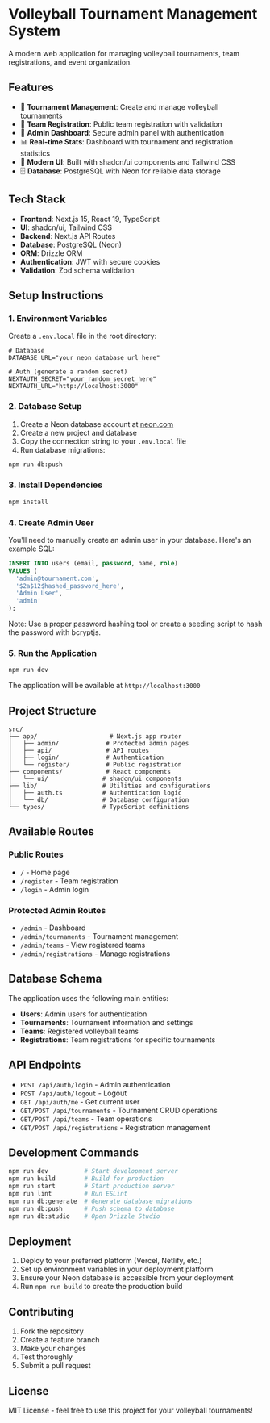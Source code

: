 # Volleyball Tournament Management System

A modern web application for managing volleyball tournaments, team registrations, and event organization.

## Features

- 🏐 **Tournament Management**: Create and manage volleyball tournaments
- 👥 **Team Registration**: Public team registration with validation
- 🔐 **Admin Dashboard**: Secure admin panel with authentication
- 📊 **Real-time Stats**: Dashboard with tournament and registration statistics
- 🎨 **Modern UI**: Built with shadcn/ui components and Tailwind CSS
- 🗄️ **Database**: PostgreSQL with Neon for reliable data storage

## Tech Stack

- **Frontend**: Next.js 15, React 19, TypeScript
- **UI**: shadcn/ui, Tailwind CSS
- **Backend**: Next.js API Routes
- **Database**: PostgreSQL (Neon)
- **ORM**: Drizzle ORM
- **Authentication**: JWT with secure cookies
- **Validation**: Zod schema validation

## Setup Instructions

### 1. Environment Variables

Create a `.env.local` file in the root directory:

```env
# Database
DATABASE_URL="your_neon_database_url_here"

# Auth (generate a random secret)
NEXTAUTH_SECRET="your_random_secret_here"
NEXTAUTH_URL="http://localhost:3000"
```

### 2. Database Setup

1. Create a Neon database account at [neon.com](https://neon.com)
2. Create a new project and database
3. Copy the connection string to your `.env.local` file
4. Run database migrations:

```bash
npm run db:push
```

### 3. Install Dependencies

```bash
npm install
```

### 4. Create Admin User

You'll need to manually create an admin user in your database. Here's an example SQL:

```sql
INSERT INTO users (email, password, name, role)
VALUES (
  'admin@tournament.com',
  '$2a$12$hashed_password_here',
  'Admin User',
  'admin'
);
```

Note: Use a proper password hashing tool or create a seeding script to hash the password with bcryptjs.

### 5. Run the Application

```bash
npm run dev
```

The application will be available at `http://localhost:3000`

## Project Structure

```
src/
├── app/                    # Next.js app router
│   ├── admin/             # Protected admin pages
│   ├── api/               # API routes
│   ├── login/             # Authentication
│   └── register/          # Public registration
├── components/            # React components
│   └── ui/               # shadcn/ui components
├── lib/                  # Utilities and configurations
│   ├── auth.ts           # Authentication logic
│   └── db/               # Database configuration
└── types/                # TypeScript definitions
```

## Available Routes

### Public Routes
- `/` - Home page
- `/register` - Team registration
- `/login` - Admin login

### Protected Admin Routes
- `/admin` - Dashboard
- `/admin/tournaments` - Tournament management
- `/admin/teams` - View registered teams
- `/admin/registrations` - Manage registrations

## Database Schema

The application uses the following main entities:

- **Users**: Admin users for authentication
- **Tournaments**: Tournament information and settings
- **Teams**: Registered volleyball teams
- **Registrations**: Team registrations for specific tournaments

## API Endpoints

- `POST /api/auth/login` - Admin authentication
- `POST /api/auth/logout` - Logout
- `GET /api/auth/me` - Get current user
- `GET/POST /api/tournaments` - Tournament CRUD operations
- `GET/POST /api/teams` - Team operations
- `GET/POST /api/registrations` - Registration management

## Development Commands

```bash
npm run dev          # Start development server
npm run build        # Build for production
npm run start        # Start production server
npm run lint         # Run ESLint
npm run db:generate  # Generate database migrations
npm run db:push      # Push schema to database
npm run db:studio    # Open Drizzle Studio
```

## Deployment

1. Deploy to your preferred platform (Vercel, Netlify, etc.)
2. Set up environment variables in your deployment platform
3. Ensure your Neon database is accessible from your deployment
4. Run `npm run build` to create the production build

## Contributing

1. Fork the repository
2. Create a feature branch
3. Make your changes
4. Test thoroughly
5. Submit a pull request

## License

MIT License - feel free to use this project for your volleyball tournaments!